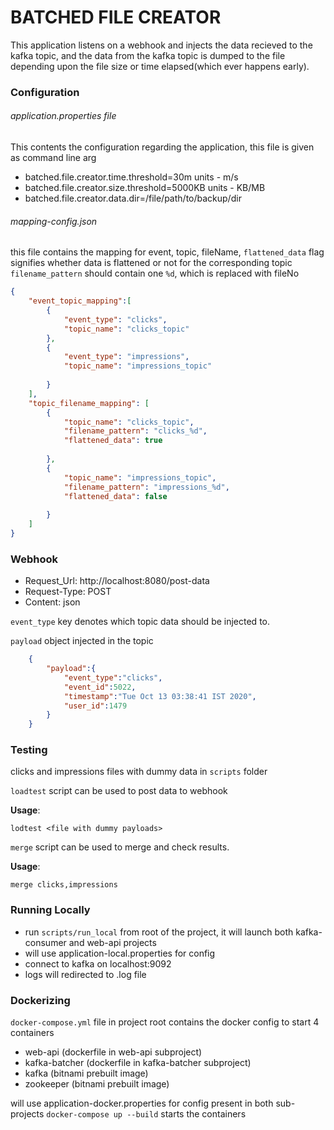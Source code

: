 # BATCHED FILE CREATOR
This application listens on a webhook and injects the data recieved to the kafka topic, and the data from the kafka topic is dumped to the file depending upon the file size or time elapsed(which ever happens early).
### Configuration
###### application.properties file
This contents the configuration regarding the application, this file is given as command line arg
- batched.file.creator.time.threshold=30m  units - m/s
- batched.file.creator.size.threshold=5000KB  units - KB/MB
- batched.file.creator.data.dir=/file/path/to/backup/dir
###### mapping-config.json
this file contains the mapping for event, topic, fileName,
`flattened_data` flag signifies whether data is flattened or not for the corresponding topic
`filename_pattern` should contain one `%d`, which is replaced with fileNo
``` json
{
	"event_topic_mapping":[
		{
			"event_type": "clicks",
			"topic_name": "clicks_topic"
		},
		{
			"event_type": "impressions",
			"topic_name": "impressions_topic"
			
		}
	],
	"topic_filename_mapping": [
		{
			"topic_name": "clicks_topic",
			"filename_pattern": "clicks_%d", 
			"flattened_data": true
			
		},
		{
			"topic_name": "impressions_topic",
			"filename_pattern": "impressions_%d",
			"flattened_data": false
			
		}
	]
}
```
### Webhook
- Request_Url: http://localhost:8080/post-data
- Request-Type: POST 
- Content: json

`event_type` key denotes which topic data should be injected to.

`payload` object injected in the topic
``` json
    {
        "payload":{
            "event_type":"clicks",
            "event_id":5022,
            "timestamp":"Tue Oct 13 03:38:41 IST 2020",
            "user_id":1479
        }
    }
```
### Testing
clicks and impressions files with dummy data in `scripts` folder

`loadtest` script can be used to post data to webhook

__Usage__:
``` 
lodtest <file with dummy payloads>
```
`merge` script can be used to merge and check results.

__Usage__:
```
merge clicks,impressions
``` 
### Running Locally
- run `scripts/run_local` from root of the project, it will launch both kafka-consumer and web-api projects
- will use application-local.properties for config
- connect to kafka on localhost:9092 
- logs will redirected to .log file


### Dockerizing
`docker-compose.yml` file in project root contains the docker config to start 4 containers
- web-api (dockerfile in web-api subproject)
- kafka-batcher (dockerfile in kafka-batcher subproject)
- kafka (bitnami prebuilt image)
- zookeeper (bitnami prebuilt image)

will use application-docker.properties for config present in both sub-projects
`docker-compose up --build` starts the containers

